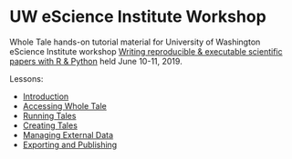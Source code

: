 # UW eScience Institute Workshop

Whole Tale hands-on tutorial material for University of Washington eScience Institute workshop [Writing reproducible & executable scientific papers with R & Python](https://escience.washington.edu/events/writing-reproducible-executable-scientific-papers-with-r-python-a-hands-on-workshop/) held June 10-11, 2019.

Lessons:
* [Introduction](1-introduction.md)
* [Accessing Whole Tale](1-access.md)
* [Running Tales](2-running-tales.md)
* [Creating Tales](3-compose-tale.md)
* [Managing External Data](4-external-data.md)
* [Exporting and Publishing](6-export-publish.md)

